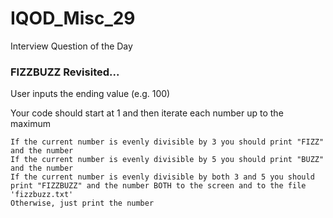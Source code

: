 # IQOD_Misc_29
Interview Question of the Day

### FIZZBUZZ Revisited...

User inputs the ending value (e.g. 100) 

Your code should start at 1 and then iterate each number up to the maximum
```
If the current number is evenly divisible by 3 you should print "FIZZ" and the number
If the current number is evenly divisible by 5 you should print "BUZZ" and the number
If the current number is evenly divisible by both 3 and 5 you should print "FIZZBUZZ" and the number BOTH to the screen and to the file 'fizzbuzz.txt'
Otherwise, just print the number
```
